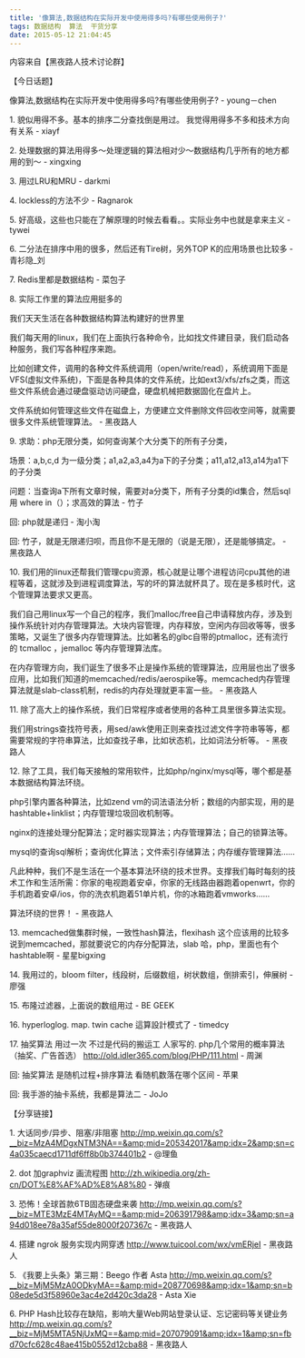 ```yaml
---
title: '像算法,数据结构在实际开发中使用得多吗?有哪些使用例子?'
tags: 数据结构  算法  干货分享
date: 2015-05-12 21:04:45
---
```


内容来自【黑夜路人技术讨论群】

【今日话题】

像算法,数据结构在实际开发中使用得多吗?有哪些使用例子? - young－chen

1\. 貌似用得不多。基本的排序二分查找倒是用过。 我觉得用得多不多和技术方向有关系 - xiayf

2\. 处理数据的算法用得多～处理逻辑的算法相对少～数据结构几乎所有的地方都用的到～ - xingxing

3\. 用过LRU和MRU - darkmi

4\. lockless的方法不少 - Ragnarok

5\. 好高级，这些也只能在了解原理的时候去看看。。实际业务中也就是拿来主义 - tywei

6\. 二分法在排序中用的很多，然后还有Tire树，另外TOP K的应用场景也比较多 - 青衫隐_刘

7\. Redis里都是数据结构 - 菜包子

8\. 实际工作里的算法应用挺多的

我们天天生活在各种数据结构算法构建好的世界里

我们每天用的linux，我们在上面执行各种命令，比如找文件建目录，我们启动各种服务，我们写各种程序来跑。

比如创建文件，调用的各种文件系统调用（open/write/read），系统调用下面是VFS(虚拟文件系统)，下面是各种具体的文件系统，比如ext3/xfs/zfs之类，而这些文件系统会通过硬盘驱动访问硬盘，硬盘机械把数据固化在盘片上。

文件系统如何管理这些文件在磁盘上，方便建立文件删除文件回收空间等，就需要很多文件系统管理算法。 - 黑夜路人

9\. 求助：php无限分类，如何查询某个大分类下的所有子分类，

场景：a,b,c,d 为一级分类；a1,a2,a3,a4为a下的子分类；a11,a12,a13,a14为a1下的子分类

问题：当查询a下所有文章时候，需要对a分类下，所有子分类的id集合，然后sql 用 where in（）；求高效的算法 - 竹子

回: php就是递归 - 淘小淘

回: 竹子，就是无限递归呗，而且你不是无限的（说是无限），还是能够搞定。 - 黑夜路人

10\. 我们用的linux还帮我们管理cpu资源，核心就是让哪个进程访问cpu其他的进程等着，这就涉及到进程调度算法，写的坏的算法就杯具了。现在是多核时代，这个管理算法要求又更高。

我们自己用linux写一个自己的程序，我们malloc/free自己申请释放内存，涉及到操作系统针对内存管理算法。大块内容管理，内存释放，空闲内存回收等等，很多策略，又诞生了很多内存管理算法。比如著名的glbc自带的ptmalloc，还有流行的 tcmalloc ，jemalloc 等内存管理算法库。

在内存管理方向，我们诞生了很多不止是操作系统的管理算法，应用层也出了很多应用，比如我们知道的memcached/redis/aerospike等。memcached内存管理算法就是slab-class机制，redis的内存处理就更丰富一些。 - 黑夜路人

11\. 除了高大上的操作系统，我们日常程序或者使用的各种工具里很多算法实现。

我们用strings查找符号表，用sed/awk使用正则来查找过滤文件字符串等等，都需要常规的字符串算法，比如查找子串，比如状态机，比如词法分析等。 - 黑夜路人

12\. 除了工具，我们每天接触的常用软件，比如php/nginx/mysql等，哪个都是基本数据结构算法环绕。

php引擎内置各种算法，比如zend vm的词法语法分析；数组的内部实现，用的是hashtable+linklist；内存管理垃圾回收机制等。

nginx的连接处理分配算法；定时器实现算法；内存管理算法；自己的锁算法等。

mysql的查询sql解析；查询优化算法；文件索引存储算法；内存缓存管理算法……

凡此种种，我们不是生活在一个基本算法环绕的技术世界。支撑我们每时每刻的技术工作和生活所需：你家的电视跑着安卓，你家的无线路由器跑着openwrt，你的手机跑着安卓/ios，你的洗衣机跑着51单片机，你的冰箱跑着vmworks……

算法环绕的世界！ - 黑夜路人

13\. memcached做集群时候，一致性hash算法，flexihash 这个应该用的比较多 说到memcached，那就要说它的内存分配算法，slab 哈，php，里面也有个hashtable啊 - 星星bigxing

14\. 我用过的，bloom filter，线段树，后缀数组，树状数组，倒排索引，伸展树 - 廖强

15\. 布隆过滤器，上面说的数组用过 - BE GEEK

16\. hyperloglog. map. twin cache 這算設計模式了 - timedcy

17\. 抽奖算法 用过一次 不过是代码的搬运工 人家写的. php几个常用的概率算法（抽奖、广告首选） http://old.idler365.com/blog/PHP/111.html - 周渊

回: 抽奖算法 是随机过程+排序算法 看随机数落在哪个区间 - 苹果

回: 我手游的抽卡系统，我都是算法二 - JoJo

【分享链接】

1\. 大话同步/异步、阻塞/非阻塞 http://mp.weixin.qq.com/s?__biz=MzA4MDgxNTM3NA==&amp;mid=205342017&amp;idx=2&amp;sn=c4a035caecd1711df6ff8b0b374401b2 - @理鱼

2\. dot 加graphviz 画流程图 http://zh.wikipedia.org/zh-cn/DOT%E8%AF%AD%E8%A8%80 - 弹痕

3\. 恐怖！全球首款6TB固态硬盘来袭 http://mp.weixin.qq.com/s?__biz=MTE3MzE4MTAyMQ==&amp;mid=206391798&amp;idx=3&amp;sn=a94d018ee78a35af55de8000f207367c - 黑夜路人

4\. 搭建 ngrok 服务实现内网穿透 http://www.tuicool.com/wx/vmERjeI - 黑夜路人

5\. 《我要上头条》第三期：Beego 作者 Asta http://mp.weixin.qq.com/s?__biz=MjM5MzA0ODkyMA==&amp;mid=208770698&amp;idx=1&amp;sn=b08ede5d3f58960e3ac4e2d420c3da28 - Asta Xie

6\. PHP Hash比较存在缺陷，影响大量Web网站登录认证、忘记密码等关键业务 http://mp.weixin.qq.com/s?__biz=MjM5MTA5NjUxMQ==&amp;mid=207079091&amp;idx=1&amp;sn=fbd70cfc628c48ae415b0552d12cba88 - 黑夜路人
